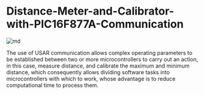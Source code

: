 # Distance-Meter-and-Calibrator-with-PIC16F877A-Communication
![md](https://github.com/Picardo31/Distance-Meter-and-Calibrator-with-PIC16F877A-Communication/assets/70179309/e0880f2e-cfd8-4aff-9fec-40359a1c9670)

The use of USAR communication allows complex operating parameters to be established between two or more microcontrollers to carry out an action, in this case, measure distance, and calibrate the maximum and minimum distance, which consequently allows dividing software tasks into microcontrollers with which to work, whose advantage is to reduce computational time to process them.
